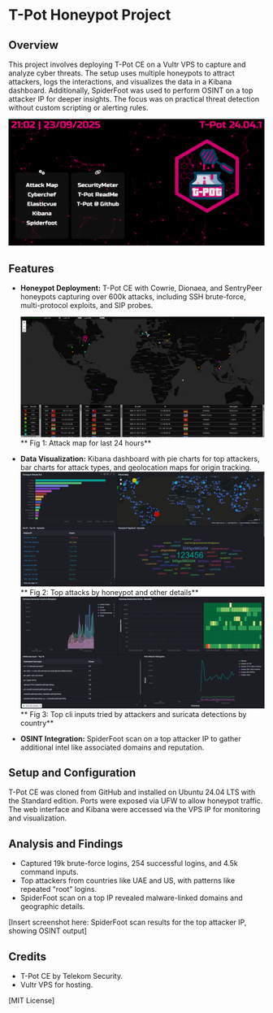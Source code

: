 # T-Pot Honeypot Project

## Overview
This project involves deploying T-Pot CE on a Vultr VPS to capture and analyze cyber threats. The setup uses multiple honeypots to attract attackers, logs the interactions, and visualizes the data in a Kibana dashboard. Additionally, SpiderFoot was used to perform OSINT on a top attacker IP for deeper insights. The focus was on practical threat detection without custom scripting or alerting rules.

![Tpot-web-interface](tpot_web.png)

## Features
- **Honeypot Deployment:** T-Pot CE with Cowrie, Dionaea, and SentryPeer honeypots capturing over 600k attacks, including SSH brute-force, multi-protocol exploits, and SIP probes.

  ![attack-map](tpot_attack_map.png)
  ** Fig 1: Attack map for last 24 hours**
- **Data Visualization:** Kibana dashboard with pie charts for top attackers, bar charts for attack types, and geolocation maps for origin tracking.
  ![Kibana-dashboard-1](dashboard_1.png)
   ** Fig 2: Top attacks by honeypot and other details**
  ![Kibana-dashboard-2](dashboard_2.png)
  ** Fig 3: Top cli inputs tried by attackers and suricata detections by country**
  
- **OSINT Integration:** SpiderFoot scan on a top attacker IP to gather additional intel like associated domains and reputation.



## Setup and Configuration
T-Pot CE was cloned from GitHub and installed on Ubuntu 24.04 LTS with the Standard edition. Ports were exposed via UFW to allow honeypot traffic. The web interface and Kibana were accessed via the VPS IP for monitoring and visualization.

## Analysis and Findings
- Captured 19k brute-force logins, 254 successful logins, and 4.5k command inputs.
- Top attackers from countries like UAE and US, with patterns like repeated "root" logins.
- SpiderFoot scan on a top IP revealed malware-linked domains and geographic details.

[Insert screenshot here: SpiderFoot scan results for the top attacker IP, showing OSINT output]

## Credits
- T-Pot CE by Telekom Security.
- Vultr VPS for hosting.

[MIT License]
